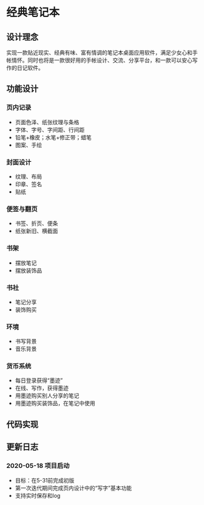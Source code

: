 # 经典笔记本

## 设计理念

实现一款贴近现实、经典有味、富有情调的笔记本桌面应用软件，满足少女心和手帐情怀。同时也将是一款很好用的手帐设计、交流、分享平台，和一款可以安心写作的日记软件。

## 功能设计

### 页内记录

- 页面色泽、纸张纹理与条格
- 字体、字号、字间距、行间距
- 铅笔+橡皮；水笔+修正带；蜡笔
- 图案、手绘

### 封面设计

- 纹理、布局
- 印章、签名
- 贴纸

### 便签与翻页

- 书签、折页、便条
- 纸张新旧、横截面

### 书架

- 摆放笔记
- 摆放装饰品

### 书社

- 笔记分享
- 装饰购买

### 环境

- 书写背景
- 音乐背景

### 货币系统

- 每日登录获得“墨迹”
- 在线、写作，获得墨迹
- 用墨迹购买别人分享的笔记
- 用墨迹购买装饰品，在笔记中使用

## 代码实现

## 更新日志

### 2020-05-18 项目启动

- 目标：在5-31前完成初版
- 第一次迭代期间完成页内设计中的“写字”基本功能
- 支持实时保存和log
